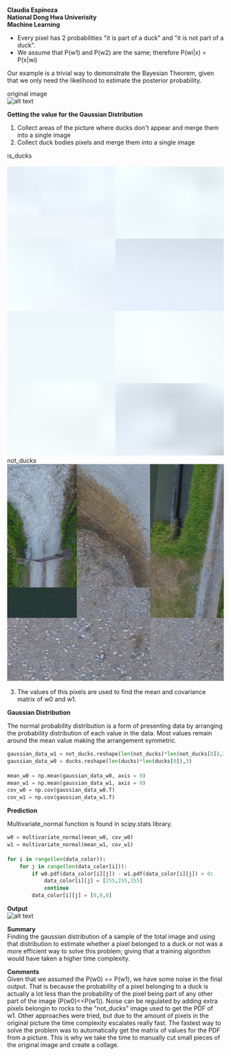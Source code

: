 <b>Claudia Espinoza<br>
National Dong Hwa Univerisity <br>
Machine Learning </b>


- Every pixel has 2 probabilities "it is part of a duck" and "it is not part of a duck".
- We assume that P(w1) and P(w2) are the same; therefore P(wi|x) = P(x|wi)

Our example is a trivial way to demonstrate the Bayesian Theorem, given that we
only need the likelihood to estimate the posterior probability.

original image<br>
![alt text](https://github.com/dark-souls-slays/GaussianModel/blob/master/duck.jpg)

<b>Getting the value for the Gaussian Distribution<br></b>
1. Collect areas of the picture where ducks don't appear and merge them into a single image
2. Collect duck bodies pixels and merge them into a single image

is_ducks<br>                                          
![alt text](https://github.com/dark-souls-slays/GaussianModel/blob/master/is_ducks.jpg)
not_ducks<br>
![alt text](https://github.com/dark-souls-slays/GaussianModel/blob/master/not_ducks.jpg)

3. The values of this pixels are used to find the mean and covariance matrix of w0 and w1.


<b>Gaussian Distribution</b>

The normal probability distribution is a form of presenting data by arranging the
probability distribution of each value in the data. Most values remain
around the mean value making the arrangement symmetric.

```python
gaussian_data_w1 = not_ducks.reshape(len(not_ducks)*len(not_ducks[0]),3)
gaussian_data_w0 = ducks.reshape(len(ducks)*len(ducks[0]),3)

mean_w0 = np.mean(gaussian_data_w0, axis = 0)
mean_w1 = np.mean(gaussian_data_w1, axis = 0)
cov_w0 = np.cov(gaussian_data_w0.T)
cov_w1 = np.cov(gaussian_data_w1.T)
```

<b>Prediction</b>

Multivariate_normal function is found in scipy.stats library.
```python
w0 = multivariate_normal(mean_w0, cov_w0)
w1 = multivariate_normal(mean_w1, cov_w1)

for i in range(len(data_color)):
	for j in range(len(data_color[i])):
		if w0.pdf(data_color[i][j]) - w1.pdf(data_color[i][j]) > 0:
			data_color[i][j] = [255,255,255]
			continue
		data_color[i][j] = [0,0,0]
```
<b>Output</b><br>
![alt text](https://github.com/dark-souls-slays/GaussianModel/blob/master/output.png)

<b>Summary</b><br>
Finding the gaussian distribution of a sample of the total image and using that
distribution to estimate whether a pixel belonged to a duck or not was a more
efficient way to solve this problem; giving that a training algorithm would have
taken a higher time complexity.

<b>Comments</b><br>
Given that we assumed the P(w0) == P(w1), we have some noise in the final
output. That is because the probability of a pixel belonging to a duck is actually
a lot less than the probability of the pixel being part of any other part of the
image (P(w0)<<P(w1)). Noise can be regulated by adding extra pixels belongin to
rocks to the "not_ducks" image used to get the PDF of w1.
Other approaches were tried, but due to the amount of pixels in the original
picture the time complexity escalates really fast. The fastest way to solve the
problem was to automatically get the matrix of values for the PDF from a picture.
This is why we take the time to manually cut small pieces of the original image
and create a collage.
